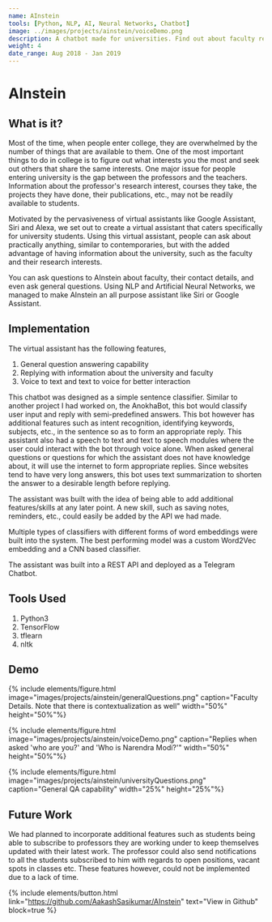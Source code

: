 ```yaml
---
name: AInstein
tools: [Python, NLP, AI, Neural Networks, Chatbot]
image: ../images/projects/ainstein/voiceDemo.png
description: A chatbot made for universities. Find out about faculty research interests, department details and much more with this chatbot.
weight: 4
date_range: Aug 2018 - Jan 2019
---
```


# AInstein

## What is it?

Most of the time, when people enter college, they are overwhelmed by the number of things that are available to them. One of the most important things to do in college is to figure out what interests you the most and seek out others that share the same interests. One major issue for people entering university is the gap between the professors and the teachers. Information about the professor's research interest, courses they take, the projects they have done, their publications, etc., may not be readily available to students.

Motivated by the pervasiveness of virtual assistants like Google Assistant, Siri and Alexa, we set out to create a virtual assistant that caters specifically for university students. Using this virtual assistant, people can ask about practically anything, similar to contemporaries, but with the added advantage of having information about the university, such as the faculty and their research interests.

You can ask questions to AInstein about faculty, their contact details, and even ask general questions. Using NLP and Artificial Neural Networks, we managed to make AInstein an all purpose assistant like Siri or Google Assistant.

## Implementation

The virtual assistant has the following features,

1. General question answering capability
2. Replying with information about the university and faculty
3. Voice to text and text to voice for better interaction

This chatbot was designed as a simple sentence classifier. Similar to another project I had worked on, the AnokhaBot, this bot would classify user input and reply with semi-predefined answers. This bot however has additional features such as intent recognition, identifying keywords, subjects, etc., in the sentence so as to form an appropriate reply. This assistant also had a speech to text and text to speech modules where the user could interact with the bot through voice alone. When asked general questions or questions for which the assistant does not have knowledge about, it will use the internet to form appropriate replies. Since websites tend to have very long answers, this bot uses text summarization to shorten the answer to a desirable length before replying.

The assistant was built with the idea of being able to add additional features/skills at any later point. A new skill, such as saving notes, reminders, etc., could easily be added by the API we had made.

Multiple types of classifiers with different forms of word embeddings were built into the system. The best performing model was a custom Word2Vec embedding and a CNN based classifier.

The assistant was built into a REST API and deployed as a Telegram Chatbot.

## Tools Used

1. Python3
2. TensorFlow
3. tflearn
4. nltk

## Demo

{% include elements/figure.html image="images/projects/ainstein/generalQuestions.png" caption="Faculty Details. Note that there is contextualization as well" width="50%" height="50%"%}

{% include elements/figure.html image="images/projects/ainstein/voiceDemo.png" caption="Replies when asked 'who are you?' and 'Who is Narendra Modi?'" width="50%" height="50%"%}

{% include elements/figure.html image="images/projects/ainstein/universityQuestions.png" caption="General QA capability" width="25%" height="25%"%}

## Future Work

We had planned to incorporate additional features such as students being able to subscribe to professors they are working under to keep themselves updated with their latest work. The professor could also send notifications to all the students subscribed to him with regards to open positions, vacant spots in classes etc. These features however, could not be implemented due to a lack of time.

{% include elements/button.html link="https://github.com/AakashSasikumar/AInstein" text="View in Github" block=true %}
